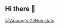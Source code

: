 ## Hi there 👋

[![Anurag's GitHub stats](https://github-readme-stats.vercel.app/api?username=allanasr)](https://github.com/anuraghazra/github-readme-stats)
